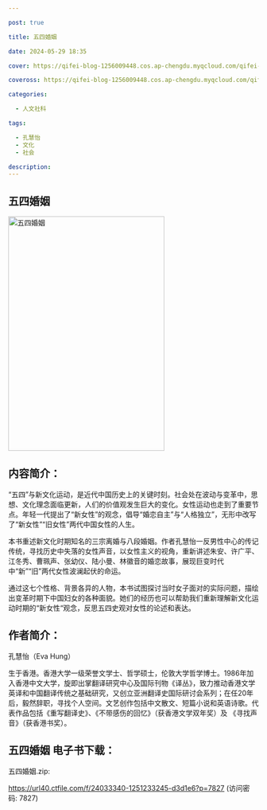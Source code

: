 ```yaml
---

post: true

title: 五四婚姻

date: 2024-05-29 18:35

cover: https://qifei-blog-1256009448.cos.ap-chengdu.myqcloud.com/qifei-blog/6533c80ac458853aef7d673e.jpg

coveross: https://qifei-blog-1256009448.cos.ap-chengdu.myqcloud.com/qifei-blog/6533c80ac458853aef7d673e.jpg

categories:

  - 人文社科

tags:

  - 孔慧怡
  - 文化
  - 社会

description:
---
```


## 五四婚姻
<img alt="五四婚姻 " class="aligncenter loading" data-was-processed="true" decoding="async" fetchpriority="high" height="471" src="https://qifei-blog-1256009448.cos.ap-chengdu.myqcloud.com/qifei-blog/6533c80ac458853aef7d673e.jpg " style="cursor: zoom-in;" width="314"/>

## 内容简介：

“五四”与新文化运动，是近代中国历史上的关键时刻。社会处在波动与变革中，思想、文化理念面临更新，人们的价值观发生巨大的变化。女性运动也走到了重要节点。年轻一代提出了“新女性”的观念，倡导“婚恋自主”与“人格独立”，无形中改写了“新女性”“旧女性”两代中国女性的人生。

本书重述新文化时期知名的三宗离婚与八段婚姻。作者孔慧怡一反男性中心的传记传统，寻找历史中失落的女性声音，以女性主义的视角，重新讲述朱安、许广平、江冬秀、曹珮声、张幼仪、陆小曼、林徽音的婚恋故事，展现巨变时代中“新”“旧”两代女性波澜起伏的命运。

通过这七个性格、背景各异的人物，本书试图探讨当时女子面对的实际问题，描绘出变革时期下中国妇女的各种面貌。她们的经历也可以帮助我们重新理解新文化运动时期的“新女性“观念，反思五四史观对女性的论述和表达。

## 作者简介：

孔慧怡（Eva Hung）

生于香港。香港大学一级荣誉文学士、哲学硕士，伦敦大学哲学博士。1986年加入香港中文大学，旋即出掌翻译研究中心及国际刊物《译丛》，致力推动香港文学英译和中国翻译传统之基础研究，又创立亚洲翻译史国际研讨会系列；在任20年后，毅然辞职，寻找个人空间。文艺创作包括中文散文、短篇小说和英语诗歌。代表作品包括《重写翻译史》、《不带感伤的回忆》（获香港文学双年奖）及 《寻找声音》（获香港书奖）。

## 五四婚姻 电子书下载：

五四婚姻.zip: 

https://url40.ctfile.com/f/24033340-1251233245-d3d1e6?p=7827 (访问密码: 7827)
